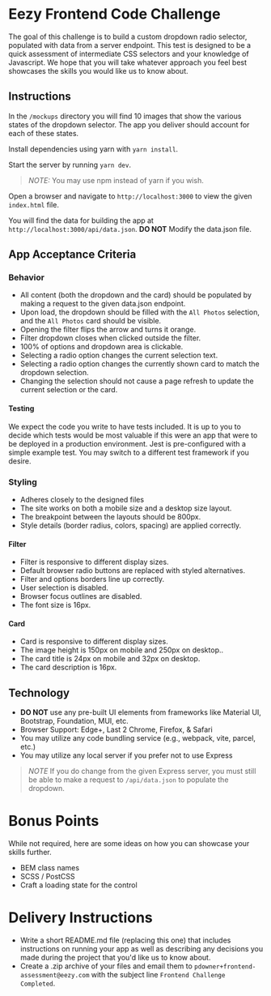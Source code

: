# Eezy Frontend Code Challenge

The goal of this challenge is to build a custom dropdown radio selector, populated with data from a server endpoint. This test is designed to be a quick assessment of intermediate CSS selectors and your knowledge of Javascript. We hope that you will take whatever approach you feel best showcases the skills you would like us to know about.

## Instructions

In the `/mockups` directory you will find 10 images that show the various states of the dropdown selector. The app you deliver should account for each of these states.

Install dependencies using yarn with `yarn install`. 

Start the server by running `yarn dev`.

> *NOTE:* You may use npm instead of yarn if you wish.

Open a browser and navigate to `http://localhost:3000` to view the given `index.html` file.

You will find the data for building the app at `http://localhost:3000/api/data.json`. **DO NOT** Modify the data.json file.

## App Acceptance Criteria

### Behavior
- All content (both the dropdown and the card) should be populated by making a request to the given data.json endpoint.
- Upon load, the dropdown should be filled with the `All Photos` selection, and the `All Photos` card should be visible.
- Opening the filter flips the arrow and turns it orange.
- Filter dropdown closes when clicked outside the filter.
- 100% of options and dropdown area is clickable.
- Selecting a radio option changes the current selection text.
- Selecting a radio option changes the currently shown card to match the dropdown selection.
- Changing the selection should not cause a page refresh to update the current selection or the card. 

#### Testing
We expect the code you write to have tests included. It is up to you to decide which tests would be most valuable if this were an app that were to be deployed in a production environment. Jest is pre-configured with a simple example test. You may switch to a different test framework if you desire.

### Styling
- Adheres closely to the designed files
- The site works on both a mobile size and a desktop size layout.
- The breakpoint between the layouts should be 800px.
- Style details (border radius, colors, spacing) are applied correctly.

#### Filter 
- Filter is responsive to different display sizes.
- Default browser radio buttons are replaced with styled alternatives.
- Filter and options borders line up correctly.
- User selection is disabled.
- Browser focus outlines are disabled.
- The font size is 16px.

#### Card
- Card is responsive to different display sizes.
- The image height is 150px on mobile and 250px on desktop..
- The card title is 24px on mobile and 32px on desktop.
- The card description is 16px.

## Technology
- **DO NOT** use any pre-built UI elements from frameworks like Material UI, Bootstrap, Foundation, MUI, etc.
- Browser Support: Edge+, Last 2 Chrome, Firefox, & Safari
- You may utilize any code bundling service (e.g., webpack, vite, parcel, etc.)
- You may utilize any local server if you prefer not to use Express

> *NOTE* If you do change from the given Express server, you must still be able to make a request to `/api/data.json` to populate the dropdown.

# Bonus Points
While not required, here are some ideas on how you can showcase your skills further.

- BEM class names
- SCSS / PostCSS
- Craft a loading state for the control

# Delivery Instructions
- Write a short README.md file (replacing this one) that includes instructions on running your app as well as describing any decisions you made during the project that you'd like us to know about.
- Create a .zip archive of your files and email them to `pdowner+frontend-assessment@eezy.com` with the subject line `Frontend Challenge Completed`.